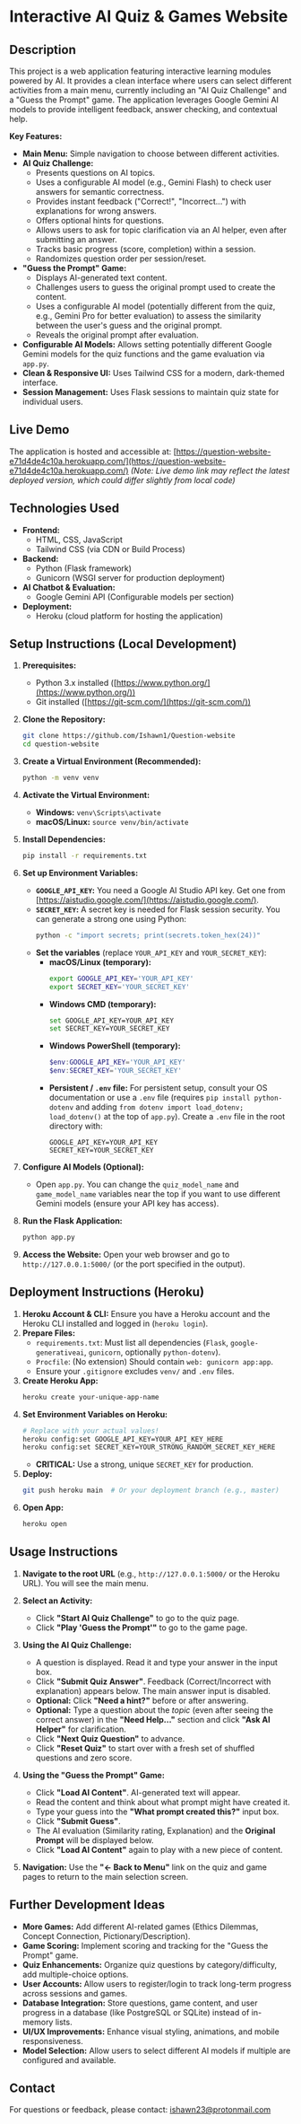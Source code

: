 # Interactive AI Quiz & Games Website

## Description

This project is a web application featuring interactive learning modules powered by AI. It provides a clean interface where users can select different activities from a main menu, currently including an "AI Quiz Challenge" and a "Guess the Prompt" game. The application leverages Google Gemini AI models to provide intelligent feedback, answer checking, and contextual help.

**Key Features:**

*   **Main Menu:** Simple navigation to choose between different activities.
*   **AI Quiz Challenge:**
    *   Presents questions on AI topics.
    *   Uses a configurable AI model (e.g., Gemini Flash) to check user answers for semantic correctness.
    *   Provides instant feedback ("Correct!", "Incorrect...") with explanations for wrong answers.
    *   Offers optional hints for questions.
    *   Allows users to ask for topic clarification via an AI helper, even after submitting an answer.
    *   Tracks basic progress (score, completion) within a session.
    *   Randomizes question order per session/reset.
*   **"Guess the Prompt" Game:**
    *   Displays AI-generated text content.
    *   Challenges users to guess the original prompt used to create the content.
    *   Uses a configurable AI model (potentially different from the quiz, e.g., Gemini Pro for better evaluation) to assess the similarity between the user's guess and the original prompt.
    *   Reveals the original prompt after evaluation.
*   **Configurable AI Models:** Allows setting potentially different Google Gemini models for the quiz functions and the game evaluation via `app.py`.
*   **Clean & Responsive UI:** Uses Tailwind CSS for a modern, dark-themed interface.
*   **Session Management:** Uses Flask sessions to maintain quiz state for individual users.

## Live Demo

The application is hosted and accessible at: [https://question-website-e71d4de4c10a.herokuapp.com/](https://question-website-e71d4de4c10a.herokuapp.com/)
*(Note: Live demo link may reflect the latest deployed version, which could differ slightly from local code)*

## Technologies Used

*   **Frontend:**
    *   HTML, CSS, JavaScript
    *   Tailwind CSS (via CDN or Build Process)
*   **Backend:**
    *   Python (Flask framework)
    *   Gunicorn (WSGI server for production deployment)
*   **AI Chatbot & Evaluation:**
    *   Google Gemini API (Configurable models per section)
*   **Deployment:**
    *   Heroku (cloud platform for hosting the application)

## Setup Instructions (Local Development)

1.  **Prerequisites:**
    *   Python 3.x installed ([https://www.python.org/](https://www.python.org/))
    *   Git installed ([https://git-scm.com/](https://git-scm.com/))

2.  **Clone the Repository:**
    ```bash
    git clone https://github.com/Ishawn1/Question-website
    cd question-website
    ```

3.  **Create a Virtual Environment (Recommended):**
    ```bash
    python -m venv venv
    ```

4.  **Activate the Virtual Environment:**
    *   **Windows:** `venv\Scripts\activate`
    *   **macOS/Linux:** `source venv/bin/activate`

5.  **Install Dependencies:**
    ```bash
    pip install -r requirements.txt
    ```

6.  **Set up Environment Variables:**
    *   **`GOOGLE_API_KEY`:** You need a Google AI Studio API key. Get one from [https://aistudio.google.com/](https://aistudio.google.com/).
    *   **`SECRET_KEY`:** A secret key is needed for Flask session security. You can generate a strong one using Python:
        ```bash
        python -c "import secrets; print(secrets.token_hex(24))"
        ```
    *   **Set the variables** (replace `YOUR_API_KEY` and `YOUR_SECRET_KEY`):
        *   **macOS/Linux (temporary):**
            ```bash
            export GOOGLE_API_KEY='YOUR_API_KEY'
            export SECRET_KEY='YOUR_SECRET_KEY'
            ```
        *   **Windows CMD (temporary):**
            ```bash
            set GOOGLE_API_KEY=YOUR_API_KEY
            set SECRET_KEY=YOUR_SECRET_KEY
            ```
        *   **Windows PowerShell (temporary):**
            ```powershell
            $env:GOOGLE_API_KEY='YOUR_API_KEY'
            $env:SECRET_KEY='YOUR_SECRET_KEY'
            ```
        *   **Persistent / `.env` file:** For persistent setup, consult your OS documentation or use a `.env` file (requires `pip install python-dotenv` and adding `from dotenv import load_dotenv; load_dotenv()` at the top of `app.py`). Create a `.env` file in the root directory with:
            ```
            GOOGLE_API_KEY=YOUR_API_KEY
            SECRET_KEY=YOUR_SECRET_KEY
            ```

7.  **Configure AI Models (Optional):**
    *   Open `app.py`. You can change the `quiz_model_name` and `game_model_name` variables near the top if you want to use different Gemini models (ensure your API key has access).

8.  **Run the Flask Application:**
    ```bash
    python app.py
    ```

9.  **Access the Website:** Open your web browser and go to `http://127.0.0.1:5000/` (or the port specified in the output).

## Deployment Instructions (Heroku)

1.  **Heroku Account & CLI:** Ensure you have a Heroku account and the Heroku CLI installed and logged in (`heroku login`).
2.  **Prepare Files:**
    *   `requirements.txt`: Must list all dependencies (`Flask`, `google-generativeai`, `gunicorn`, optionally `python-dotenv`).
    *   `Procfile`: (No extension) Should contain `web: gunicorn app:app`.
    *   Ensure your `.gitignore` excludes `venv/` and `.env` files.
3.  **Create Heroku App:**
    ```bash
    heroku create your-unique-app-name
    ```
4.  **Set Environment Variables on Heroku:**
    ```bash
    # Replace with your actual values!
    heroku config:set GOOGLE_API_KEY=YOUR_API_KEY_HERE
    heroku config:set SECRET_KEY=YOUR_STRONG_RANDOM_SECRET_KEY_HERE
    ```
    *   **CRITICAL:** Use a strong, unique `SECRET_KEY` for production.
5.  **Deploy:**
    ```bash
    git push heroku main  # Or your deployment branch (e.g., master)
    ```
6.  **Open App:**
    ```bash
    heroku open
    ```

## Usage Instructions

1.  **Navigate to the root URL** (e.g., `http://127.0.0.1:5000/` or the Heroku URL). You will see the main menu.
2.  **Select an Activity:**
    *   Click **"Start AI Quiz Challenge"** to go to the quiz page.
    *   Click **"Play 'Guess the Prompt'"** to go to the game page.

3.  **Using the AI Quiz Challenge:**
    *   A question is displayed. Read it and type your answer in the input box.
    *   Click **"Submit Quiz Answer"**. Feedback (Correct/Incorrect with explanation) appears below. The main answer input is disabled.
    *   **Optional:** Click **"Need a hint?"** before or after answering.
    *   **Optional:** Type a question about the *topic* (even after seeing the correct answer) in the **"Need Help..."** section and click **"Ask AI Helper"** for clarification.
    *   Click **"Next Quiz Question"** to advance.
    *   Click **"Reset Quiz"** to start over with a fresh set of shuffled questions and zero score.

4.  **Using the "Guess the Prompt" Game:**
    *   Click **"Load AI Content"**. AI-generated text will appear.
    *   Read the content and think about what prompt might have created it.
    *   Type your guess into the **"What prompt created this?"** input box.
    *   Click **"Submit Guess"**.
    *   The AI evaluation (Similarity rating, Explanation) and the **Original Prompt** will be displayed below.
    *   Click **"Load AI Content"** again to play with a new piece of content.

5.  **Navigation:** Use the **"← Back to Menu"** link on the quiz and game pages to return to the main selection screen.

## Further Development Ideas

*   **More Games:** Add different AI-related games (Ethics Dilemmas, Concept Connection, Pictionary/Description).
*   **Game Scoring:** Implement scoring and tracking for the "Guess the Prompt" game.
*   **Quiz Enhancements:** Organize quiz questions by category/difficulty, add multiple-choice options.
*   **User Accounts:** Allow users to register/login to track long-term progress across sessions and games.
*   **Database Integration:** Store questions, game content, and user progress in a database (like PostgreSQL or SQLite) instead of in-memory lists.
*   **UI/UX Improvements:** Enhance visual styling, animations, and mobile responsiveness.
*   **Model Selection:** Allow users to select different AI models if multiple are configured and available.

## Contact

For questions or feedback, please contact: ishawn23@protonmail.com